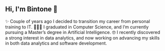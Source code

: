## Hi, I'm Bintone 👋

✨ Couple of years ago I decided to transition my career from personal training to IT.
👩🏻‍🎓 I graduated in Computer Science, and I’m currently pursuing a Master’s degree in Artificial Intelligence. 
🤓 I recently discovered a strong interest in data analytics, and now working on advancing my skills in both data analytics and software development. 




<!--
**bintonechen/bintonechen** is a ✨ _special_ ✨ repository because its `README.md` (this file) appears on your GitHub profile.

Here are some ideas to get you started:

- 🔭 I’m currently working on ...
- 🌱 I’m currently learning ...
- 👯 I’m looking to collaborate on ...
- 🤔 I’m looking for help with ...
- 💬 Ask me about ...
- 📫 How to reach me: ...
- 😄 Pronouns: ...
- ⚡ Fun fact: ...
-->
